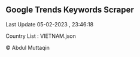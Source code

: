 

## Google Trends Keywords Scraper 
 
Last Update 05-02-2023 , 23:46:18

Country List :
VIETNAM.json



© Abdul Muttaqin 
